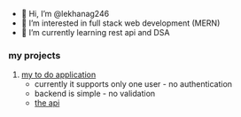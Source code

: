 - 👋 Hi, I’m @lekhanag246
- 👀 I’m interested in full stack web development (MERN)
- 🌱 I’m currently learning rest api and DSA
<!---
- 💞️ I’m looking to collaborate on anthing that will be considered as professional experience for full stack web development
- 📫 How to reach me https://www.linkedin.com/in/pushpalekha-nag-d
--->

<!---
- I am filling up my git hub account one day at a time .
lekhanag246/lekhanag246 is a ✨ special ✨ repository because its `README.md` (this file) appears on your GitHub profile.
You can click the Preview link to take a look at your changes.
--->
### my projects
1. [my to do application](https://to-do-sept-2023.vercel.app/)
   + currently it supports only one user - no authentication
   + backend is simple - no validation
   + [the api ](https://to-do-list-r8xp.onrender.com/)
